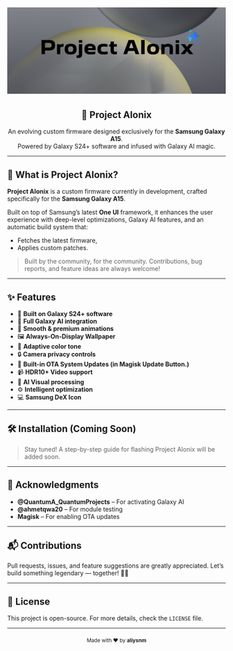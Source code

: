 <h1 align="center">
  <img src="Project AIonix/kapak.png" alt="Project AIonix Banner" />
</h1>

<div align="center">
  <h2>🚀 Project AIonix</h2>
  <p>
    An evolving custom firmware designed exclusively for the <strong>Samsung Galaxy A15</strong>.<br>
    Powered by Galaxy S24+ software and infused with Galaxy AI magic.
  </p>
</div>

---

## 🧠 What is Project AIonix?

**Project AIonix** is a custom firmware currently in development, crafted specifically for the **Samsung Galaxy A15**.

Built on top of Samsung’s latest **One UI** framework, it enhances the user experience with deep-level optimizations, Galaxy AI features, and an automatic build system that:

- Fetches the latest firmware,
- Applies custom patches.

> Built by the community, for the community. Contributions, bug reports, and feature ideas are always welcome!

---

## ✨ Features

- 🚀 **Built on Galaxy S24+ software**
- 🧠 **Full Galaxy AI integration**
- 💫 **Smooth & premium animations**
- 🖼️ **Always-On-Display Wallpaper**
- 🎨 **Adaptive color tone**
- 🔒 **Camera privacy controls**
- 🔄 **Built-in OTA System Updates (in Magisk Update Button.)**
- 📹 **HDR10+ Video support**
- 🎥 **AI Visual processing**
- ⚙️ **Intelligent optimization**
- 💻 **Samsung DeX Icon** 

---

## 🛠️ Installation (Coming Soon)

> Stay tuned! A step-by-step guide for flashing Project AIonix will be added soon.

---

## 🙏 Acknowledgments

- **@QuantumA_QuantumProjects** – For activating Galaxy AI  
- **@ahmetqwa20** – For module testing  
- **Magisk** – For enabling OTA updates  

---

## 📬 Contributions

Pull requests, issues, and feature suggestions are greatly appreciated. Let’s build something legendary — together! 🔧🔥

---

## 📄 License

This project is open-source. For more details, check the `LICENSE` file.

---

<div align="center">
  <sub>Made with ❤️ by <strong>aliysnm</strong></sub>
</div>
